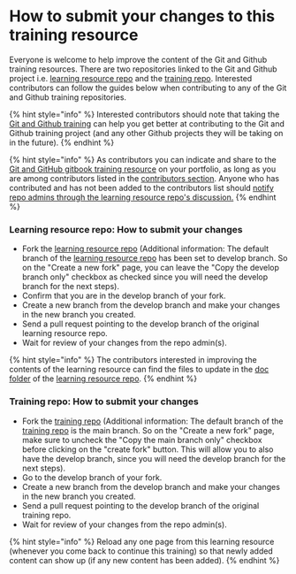 # How to submit your changes to this training resource

Everyone is welcome to help improve the content of the Git and Github training resources. There are two repositories linked to the Git and Github project i.e. [learning resource repo](https://github.com/Ifycode/git-github-training-resource) and the [training repo](https://github.com/Ifycode/git-github-training). Interested contributors can follow the guides below when contributing to any of the Git and Github training repositories.

{% hint style="info" %}
 Interested contributors should note that taking the [Git and Github training](https://obiagba-mary.gitbook.io/git-and-github-training) can help you get better at contributing to the Git and Github training project (and any other Github projects they will be taking on in the future).
{% endhint %}

{% hint style="info" %}
As contributors you can indicate and share to the [Git and GitHub gitbook training resource](https://obiagba-mary.gitbook.io/git-and-github-training) on your portfolio, as long as you are among contributors listed in the [contributors section](https://github.com/Ifycode/git-github-training-resource#contributors-). Anyone who has contributed and has not been added to the contributors list should [notify repo admins through the learning resource repo's discussion.](https://github.com/Ifycode/git-github-training-resource/discussions/2)
{% endhint %}

### Learning resource repo: How to submit your changes

* Fork the [learning resource repo](https://github.com/Ifycode/git-github-training-resource) (Additional information: The default branch of the [learning resource repo](https://github.com/Ifycode/git-github-training-resource) has been set to develop branch. So on the "Create a new fork" page, you can leave the "Copy the develop branch only" checkbox as checked since you will need the develop branch for the next steps).
* Confirm that you are in the develop branch of your fork.
* Create a new branch from the develop branch and make your changes in the new branch you created.
* Send a pull request pointing to the develop branch of the original learning resource repo.
* Wait for review of your changes from the repo admin(s).

{% hint style="info" %}
The contributors interested in improving the contents of the learning resource can find the files to update in the [doc folder](https://github.com/Ifycode/git-github-training-resource/tree/develop/doc) of the [learning resource repo](https://github.com/Ifycode/git-github-training-resource).
{% endhint %}

### Training repo: How to submit your changes

* Fork the [training repo](https://github.com/Ifycode/git-github-training) (Additional information: The default branch of the [training repo](https://github.com/Ifycode/git-github-training) is the main branch. So on the "Create a new fork" page, make sure to uncheck the "Copy the main branch only" checkbox before clicking on the "create fork" button. This will allow you to also have the develop branch, since you will need the develop branch for the next steps).
* Go to the develop branch of your fork.
* Create a new branch from the develop branch and make your changes in the new branch you created.
* Send a pull request pointing to the develop branch of the original training repo.
* Wait for review of your changes from the repo admin(s).

{% hint style="info" %}
Reload any one page from this learning resource (whenever you come back to continue this training) so that newly added content can show up (if any new content has been added).
{% endhint %}
